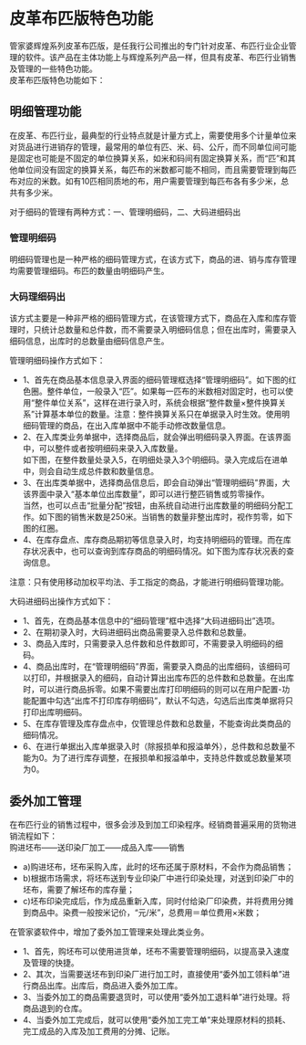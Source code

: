 # 皮革布匹版特色功能  
管家婆辉煌系列皮革布匹版，是任我行公司推出的专门针对皮革、布匹行业企业管理的软件。该产品在主体功能上与辉煌系列产品一样，但具有皮革、布匹行业销售及管理的一些特色功能。  
皮革布匹版特色功能如下：  
## 明细管理功能  
在皮革、布匹行业，最典型的行业特点就是计量方式上，需要使用多个计量单位来对货品进行进销存的管理，最常用的单位有匹、米、码、公斤，而不同单位间可能是固定也可能是不固定的单位换算关系，如米和码间有固定换算关系，而“匹”和其他单位间没有固定的换算关系，每匹布的米数都可能不相同，而且需要管理到每匹布对应的米数。如有10匹相同质地的布，用户需要管理到每匹布各有多少米，总共有多少米。  

对于细码的管理有两种方式：一、管理明细码，二、大码进细码出  
### 管理明细码
明细码管理也是一种严格的细码管理方式，在该方式下，商品的进、销与库存管理均需要管理细码。布匹的数量由明细码产生。  
### 大码理细码出
该方式主要是一种非严格的细码管理方式，在该管理方式下，商品在入库和库存管理时，只统计总数量和总件数，而不需要录入明细码信息；但在出库时，需要录入细码信息，出库时的总数量由细码信息产生。  

管理明细码操作方式如下：  
- 1、首先在商品基本信息录入界面的细码管理框选择“管理明细码”。如下图的红色圈。整件单位，一般录入“匹”。如果每一匹布的米数相对固定时，也可以使用“整件单位关系”，这样在进行录入时，系统会根据“整件数量×整件换算关系”计算基本单位的数量。注意：整件换算关系只在单据录入时生效。使用明细码管理的商品，在出入库单据中不能手动修改数量信息。  
- 2、在入库类业务单据中，选择商品后，就会弹出明细码录入界面。在该界面中，可以整件或者按明细码来录入入库数量。  
如下图，在整件数量处录入5，在明细处录入3个明细码。录入完成后在进单中，则会自动生成总件数和数量信息。  
- 3、在出库类单据中，选择商品信息后，即会自动弹出“管理明细码”界面，大该界面中录入“基本单位出库数量”，即可以进行整匹销售或剪零操作。  
当然，也可以点击“批量分配”按钮，由系统自动进行出库数量的明细码分配工作。如下图的销售米数是250米。当销售的数量非整出库时，视作剪零，如下图的红圈。  
- 4、在库存盘点、库存商品期初等信息录入时，均支持明细码的管理。而在库存状况表中，也可以查询到库存商品的明细码情况。如下图为库存状况表的查询信息。  

注意：只有使用移动加权平均法、手工指定的商品，才能进行明细码管理功能。  

大码进细码出操作方式如下：  
- 1、首先，在商品基本信息中的“细码管理”框中选择“大码进细码出”选项。  
- 2、在期初录入时，大码进细码出商品需要录入总件数和总数量。  
- 3、商品入库时，只需要录入总件数和总件数即可，不需要录入明细码的细码。  
- 4、商品出库时，在“管理明细码”界面，需要录入商品的出库细码，该细码可以打印，并根据录入的细码，自动计算出出库布匹的总件数和总数量。在出库时，可以进行商品拆零。如果不需要出库打印明细码的则可以在用户配置-功能配置中勾选“出库不打印库存明细码”，默认不勾选，勾选后出库类单据将只打印出库明细码。  
- 5、在库存管理及库存盘点中，仅管理总件数和总数量，不能查询此类商品的细码情况。  
- 6、在进行单据出入库单据录入时（除报损单和报溢单外），总件数和总数量不能为0。为了进行库存调整，在报损单和报溢单中，支持总件数或总数量某项为0。  
## 委外加工管理  
在布匹行业的销售过程中，很多会涉及到加工印染程序。经销商普遍采用的货物进销流程如下：  
购进坯布——送印染厂加工——成品入库——销售  
- a)购进坯布，坯布采购入库，此时的坯布还属于原材料，不会作为商品销售；  
- b)根据市场需求，将坯布送到专业印染厂中进行印染处理，对送到印染厂中的坯布，需要了解坯布的库存量；  
- c)坯布印染完成后，作为成品重新入库，同时付给染厂印染费，并将费用分摊到商品中。染费一般按米记价，“元/米”，总费用＝单位费用×米数；  

在管家婆软件中，增加了委外加工管理来处理此类业务。  
- 1、首先，购坯布可以使用进货单，坯布不需要管理明细码，以提高录入速度及管理的快捷。  
- 2、其次，当需要送坯布到印染厂进行加工时，直接使用“委外加工领料单”进行商品出库。出库后，商品进入委外加工库。  
- 3、当委外加工的商品需要退货时，可以使用“委外加工退料单”进行处理。将商品退到的仓库。  
- 4、当委外加工完成后，就可以使用“委外加工完工单”来处理原材料的损耗、完工成品的入库及加工费用的分摊、记账。  
